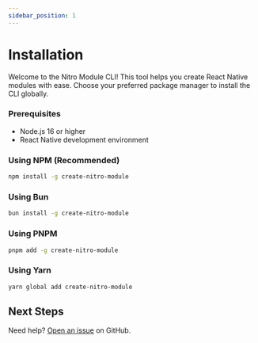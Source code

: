 ```yaml
---
sidebar_position: 1
---
```


# Installation

Welcome to the Nitro Module CLI! This tool helps you create React Native modules with ease. Choose your preferred package manager to install the CLI globally.

### Prerequisites

- Node.js 16 or higher
- React Native development environment

### Using NPM (Recommended)

```bash
npm install -g create-nitro-module
```

### Using Bun

```bash
bun install -g create-nitro-module
```

### Using PNPM

```bash
pnpm add -g create-nitro-module
```

### Using Yarn

```bash
yarn global add create-nitro-module
```

## Next Steps

Need help? [Open an issue](https://github.com/patrickkabwe/create-nitro-module/issues) on GitHub.
